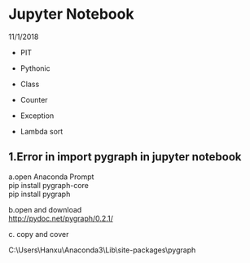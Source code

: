 # Jupyter Notebook

11/1/2018

* PIT

* Pythonic

* Class

* Counter

* Exception

* Lambda sort

## 1.Error in  import pygraph  in jupyter notebook
a.open Anaconda Prompt  
pip install pygraph-core  
pip install pygraph  

b.open and download  
http://pydoc.net/pygraph/0.2.1/  

c. copy and  cover  

C:\Users\Hanxu\Anaconda3\Lib\site-packages\pygraph  